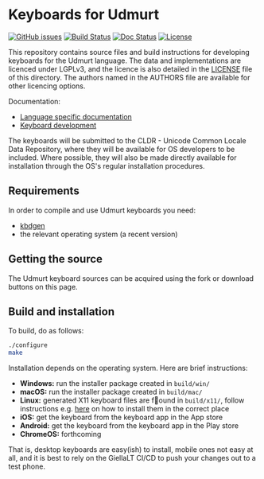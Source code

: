 # Keyboards for Udmurt

[![GitHub issues](https://img.shields.io/github/issues-raw/giellalt/keyboard-udm)](https://github.com/giellalt/keyboard-udm/issues)
[![Build Status](https://github.com/giellalt/keyboard-udm/workflows/Build%20Keyboards/badge.svg)](https://github.com/giellalt/keyboard-udm/actions)
[![Doc Status](https://github.com/giellalt/keyboard-udm/workflows/Build%20Docs/badge.svg)](https://github.com/giellalt/keyboard-udm/actions)
[![License](https://img.shields.io/github/license/giellalt/keyboard-udm)](https://github.com/giellalt/keyboard-udm/blob/main/LICENSE)

This repository contains source files and build instructions for
developing keyboards for the Udmurt language. The data and
implementations are licenced under LGPLv3, and the licence is
also detailed in the [LICENSE](LICENSE) file of this directory. The authors named
in the AUTHORS file are available for other licencing options.

Documentation:

- [Language specific documentation](https://giellalt.github.io/keyboard-udm)
- [Keyboard development](https://giellalt.github.io/keyboards/Overview.html)

The keyboards will be submitted to the CLDR - Unicode Common Locale Data
Repository, where they will be available for OS developers to be
included. Where possible, they will also be made directly available for
installation through the OS's regular installation procedures.

## Requirements

In order to compile and use Udmurt keyboards you need:

- [kbdgen](https://github.com/divvun/kbdgen)
- the relevant operating system (a recent version)

## Getting the source

The Udmurt keyboard sources can be acquired using the fork or download
buttons on this page.

## Build and installation

To build, do as follows:

```sh
./configure
make
```

Installation depends on the operating system. Here are brief instructions:

- __Windows:__ run the installer package created in `build/win/`
- __macOS:__ run the installer package created in `build/mac/`
- __Linux:__ generated X11 keyboard files are found in `build/x11/`, follow
  instructions e.g.
  [here](https://paulguerin.medium.com/install-an-additional-keyboard-layout-on-x11-58e53aaef1e4)
  on how to install them in the correct place
- __iOS:__ get the keyboard from the keyboard app in the App store
- __Android:__ get the keyboard from the keyboard app in the Play store
- __ChromeOS:__ forthcoming

That is, desktop keyboards are easy(ish) to install, mobile ones not easy at all,
and it is best to rely on the GiellaLT CI/CD to push your changes out to a test phone.
